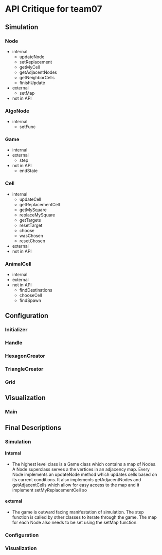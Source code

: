 # API Critique for team07

## Simulation

 ### Node
 - internal
    - updateNode
    - setReplacement
    - getMyCell
    - getAdjacentNodes
    - getNeighborCells
    - finishUpdate
 - external
    - setMap
 - not in API
 
 ### AlgoNode
 - internal
    - setFunc
 ### Game
 - internal
 - external
    - step
 - not in API
    - endState
 
 ### Cell
 - internal
    - updateCell
    - getReplacementCell
    - getMySquare
    - replaceMySquare
    - getTargets
    - resetTarget
    - choose
    - wasChosen
    - resetChosen
 - external
 - not in API
 ### AnimalCell
 - internal
 - external
 - not in API
    - findDestinations
    - chooseCell
    - findSpawn
 
 ## Configuration
 
 ### Initializer
 
 ### Handle
 ### HexagonCreator
 ### TriangleCreator
 ### Grid
 
 ## Visualization
 
 ### Main
 
 ## Final Descriptions
 
 ### Simulation
 #### Internal
 - The highest level class is a Game class which contains a map of Nodes. A Node superclass serves a the
 vertices in an adjacency map. Every Node implements an updateNode method which updates cells based on its current conditions.
 It also implements getAdjacentNodes and getAdjacentCells which allow for easy access to the map and it implement
 setMyReplacementCell so
 #### external
 - The game is outward facing manifestation of simulation. The step function is called by other classes to
 iterate through the game. The map for each Node also needs to be set using the setMap function.
 
 ### Configuration
 ### Visualization